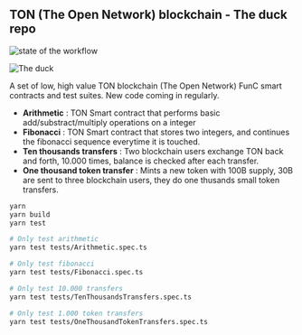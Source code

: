## TON (The Open Network) blockchain - The duck repo

![state of the workflow](https://github.com/fabcotech/nest-typeorm-boilerplate/actions/workflows/main.yml/badge.svg)

![The duck](https://sl.combot.org/utyaduck/webp/6xf09f98b3.webp)

A set of low, high value TON blockchain (The Open Network) FunC smart contracts and test suites. New code coming in regularly.

- **Arithmetic** : TON Smart contract that performs basic add/substract/multiply operations on a integer
- **Fibonacci** : TON Smart contract that stores two integers, and continues the fibonacci sequence everytime it is touched.
- **Ten thousands transfers** : Two blockchain users exchange TON back and forth, 10.000 times, balance is checked after each transfer.
- **One thousand token transfer** : Mints a new token with 100B supply, 30B are sent to three blockchain users, they do one thusands small token transfers.

```sh
yarn
yarn build
yarn test

# Only test arithmetic
yarn test tests/Arithmetic.spec.ts

# Only test fibonacci
yarn test tests/Fibonacci.spec.ts

# Only test 10.000 transfers
yarn test tests/TenThousandsTransfers.spec.ts

# Only test 1.000 token transfers
yarn test tests/OneThousandTokenTransfers.spec.ts
```
